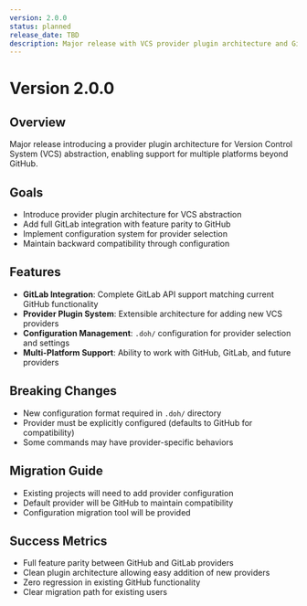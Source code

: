 ```yaml
---
version: 2.0.0
status: planned
release_date: TBD
description: Major release with VCS provider plugin architecture and GitLab support
---
```


# Version 2.0.0

## Overview
Major release introducing a provider plugin architecture for Version Control System (VCS) abstraction, enabling support for multiple platforms beyond GitHub.

## Goals
- Introduce provider plugin architecture for VCS abstraction
- Add full GitLab integration with feature parity to GitHub
- Implement configuration system for provider selection
- Maintain backward compatibility through configuration

## Features
- **GitLab Integration**: Complete GitLab API support matching current GitHub functionality
- **Provider Plugin System**: Extensible architecture for adding new VCS providers
- **Configuration Management**: `.doh/` configuration for provider selection and settings
- **Multi-Platform Support**: Ability to work with GitHub, GitLab, and future providers

## Breaking Changes
- New configuration format required in `.doh/` directory
- Provider must be explicitly configured (defaults to GitHub for compatibility)
- Some commands may have provider-specific behaviors

## Migration Guide
- Existing projects will need to add provider configuration
- Default provider will be GitHub to maintain compatibility
- Configuration migration tool will be provided

## Success Metrics
- Full feature parity between GitHub and GitLab providers
- Clean plugin architecture allowing easy addition of new providers
- Zero regression in existing GitHub functionality
- Clear migration path for existing users
